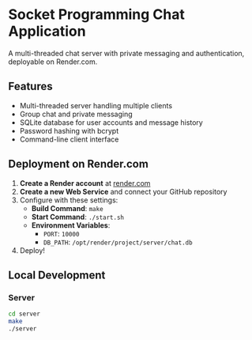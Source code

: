 # Socket Programming Chat Application

A multi-threaded chat server with private messaging and authentication, deployable on Render.com.

## Features
- Multi-threaded server handling multiple clients
- Group chat and private messaging
- SQLite database for user accounts and message history
- Password hashing with bcrypt
- Command-line client interface

## Deployment on Render.com

1. **Create a Render account** at [render.com](https://render.com/)
2. **Create a new Web Service** and connect your GitHub repository
3. Configure with these settings:
   - **Build Command**: `make`
   - **Start Command**: `./start.sh`
   - **Environment Variables**:
     - `PORT`: `10000`
     - `DB_PATH`: `/opt/render/project/server/chat.db`
4. Deploy!

## Local Development

### Server
```bash
cd server
make
./server
